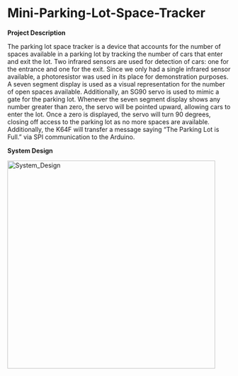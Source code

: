 # Mini-Parking-Lot-Space-Tracker
**Project Description**

The parking lot space tracker is a device that accounts for the number of spaces available in a parking lot by tracking the number of cars that enter and exit the lot. Two infrared sensors are used for detection of cars: one for the entrance and one for the exit. Since we only had a single infrared sensor available, a photoresistor was used in its place for demonstration purposes. A seven segment display is used as a visual representation for the number of open spaces available. Additionally, an SG90 servo is used to mimic a gate for the parking lot. Whenever the seven segment display shows any number greater than zero, the servo will be pointed upward, allowing cars to enter the lot. Once a zero is displayed, the servo will turn 90 degrees, closing off access to the parking lot as no more spaces are available. Additionally, the K64F will transfer a message saying “The Parking Lot is Full.” via SPI communication to the Arduino.

**System Design**

<img width="469" alt="System_Design" src="https://github.com/user-attachments/assets/47121625-4d4e-4b1c-b355-6835eaf7fd58">
